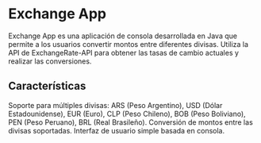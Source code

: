 # Exchange App
Exchange App es una aplicación de consola desarrollada en Java que permite a los usuarios convertir montos entre diferentes divisas. Utiliza la API de ExchangeRate-API para obtener las tasas de cambio actuales y realizar las conversiones.

## Características
Soporte para múltiples divisas: ARS (Peso Argentino), USD (Dólar Estadounidense), EUR (Euro), CLP (Peso Chileno), BOB (Peso Boliviano), PEN (Peso Peruano), BRL (Real Brasileño).
Conversión de montos entre las divisas soportadas.
Interfaz de usuario simple basada en consola.
